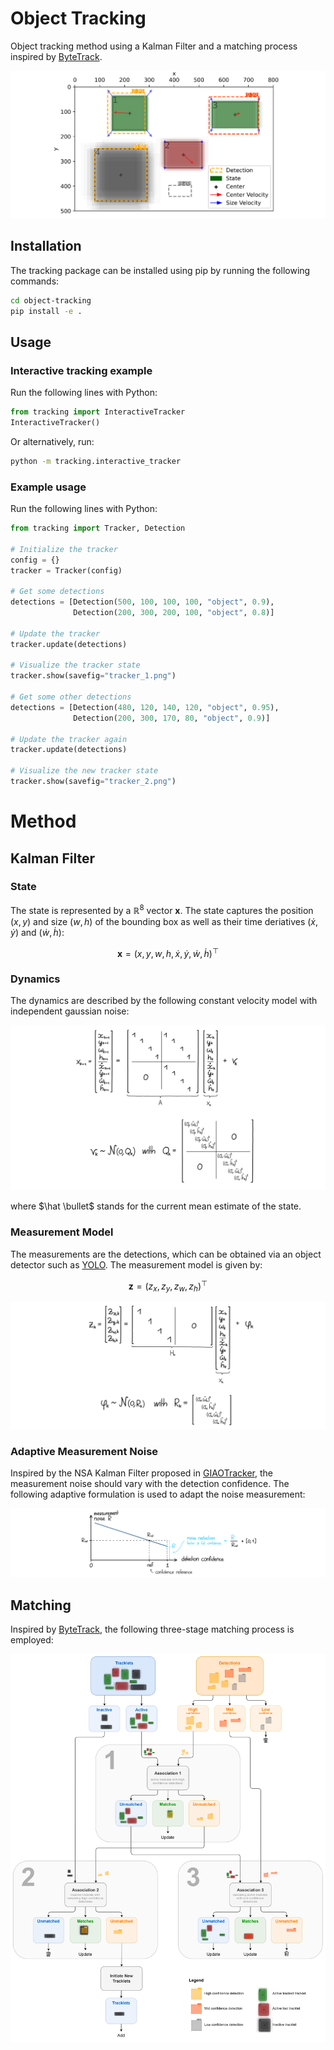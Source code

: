 # Object Tracking
Object tracking method using a Kalman Filter and a matching process inspired by [ByteTrack](https://arxiv.org/pdf/2110.06864.pdf).

![Tracker](docs/tracker.png)

## Installation

The tracking package can be installed using pip by running the following commands:

```bash
cd object-tracking
pip install -e .
```

## Usage
### Interactive tracking example

Run the following lines with Python:

```python
from tracking import InteractiveTracker
InteractiveTracker()
```

Or alternatively, run:
```bash
python -m tracking.interactive_tracker
```

### Example usage

Run the following lines with Python:

```python
from tracking import Tracker, Detection

# Initialize the tracker
config = {}
tracker = Tracker(config)

# Get some detections
detections = [Detection(500, 100, 100, 100, "object", 0.9),
              Detection(200, 300, 200, 100, "object", 0.8)]

# Update the tracker
tracker.update(detections)

# Visualize the tracker state
tracker.show(savefig="tracker_1.png")

# Get some other detections
detections = [Detection(480, 120, 140, 120, "object", 0.95),
              Detection(200, 300, 170, 80, "object", 0.9)]

# Update the tracker again
tracker.update(detections)

# Visualize the new tracker state
tracker.show(savefig="tracker_2.png")
```

# Method

## Kalman Filter

### State

The state is represented by a $\mathbb{R}^8$ vector $\mathbf x$. The state captures the position $(x, y)$ and size $(w, h)$  of the bounding box as well as their time deriatives $(\dot x, \dot y)$ and $(\dot w, \dot h)$:

$$
\mathbf{x} = (x, y, w, h, \dot x, \dot y, \dot w, \dot h)^\top
$$

### Dynamics

The dynamics are described by the following constant velocity model with independent gaussian noise:

![Dynamics](docs/dynamics.png)

where $\hat \bullet$ stands for the current mean estimate of the state.

### Measurement Model

The measurements are the detections, which can be obtained via an object detector such as [YOLO](https://arxiv.org/pdf/1506.02640.pdf). The measurement model is given by:

$$
\mathbf{z} = (z_x, z_y, z_w, z_h)^\top
$$

![Measurement Model](docs/measurement_model.png)

### Adaptive Measurement Noise

Inspired by the NSA Kalman Filter proposed in [GIAOTracker](https://arxiv.org/pdf/2202.11983.pdf), the measurement noise should vary with the detection confidence. The following adaptive formulation is used to adapt the noise measurement:

![Adaptive Measurement Noise](docs/adaptive_measurement_noise.png)

## Matching

Inspired by [ByteTrack](https://arxiv.org/pdf/2110.06864.pdf), the following three-stage matching process is employed:

![Matching](docs/matching.png)
